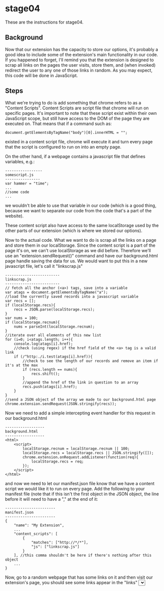 # stage04

These are the instructions for stage04.

## Background

Now that our extension has the capacity to store our options, it's probably a good idea
to include some of the extension's main functionality in our code. If you happened to
forget, I'll remind you that the extension is designed to scrap all links on the pages
the user visits, store them, and (when invoked) redirect the user to any one of those
links in random. As you may expect, this code will be done in JavaScript.

## Steps

What we're trying to do is add something that chrome refers to as  a "Content Scripts".
Content Scripts are script file that chrome will run on specific pages. It's important
to note that these script exist within their own JavaScript scope, but still have access
to the DOM of the page they are executed on. That means that if a command such as:

    document.getElementsByTagName("body")[0].innerHTML = "";

existed in a content script file, chrome will execute it and turn every page that the
script is configured to run on into an empty page.

On the other hand, if a webpage contains a javascript file that defines variables, e.g.:

    -----------------
    somescript.js
    ----------------
    var hammer = "time";
    ...
    //some code
    ...

we wouldn't be able to use that variable in our code (which is a good thing, because we
want to separate our code from the code that's a part of the website).

These content script also have access to the same localStorage used by the other parts of
our extension (which is where we stored our options).

Now to the actual code. What we want to do is scrap all the links on a page and store
them in our localStorage. Since the content script is a part of the page it's on, we can't
use localStorage as we did before. Therefore we'll use an "extension.sendRequest()"
command and have our background.html page handle saving the data for us. We would want 
to put this in a new javascript file, let's call it "linkscrap.js"

    -------------------------
    linkscrap.js
    -------------------------
    // fetch all the anchor (<a>) tags, save into a variable
    var atags = document.getElementsByTagName("a");
    //load the currently saved records into a javascript variable
    var recs = [];
    if (localStorage.recs){
        recs = JSON.parse(localStorage.recs);
    }
    var nums = 100;
    if (localStorage.recnum){
        nums = parseInt(localStorage.recnum);
    }
    //iterate over all elements of this new list
    for (i=0; i<atags.length; i++){
        console.log(atags[i].href);
        //check (using regex) if the href field of the <a> tag is a valid link
        if (/^http:./i.test(atags[i].href)){
            //check to see the length of our records and remove an item if it's at the max
            if (recs.length == nums){
                recs.shift();
            }
            //append the href of the link in question to an array
            recs.push(atags[i].href);
        }
    }
    //send a JSON object of the array we made to our background.html page
    chrome.extension.sendRequest(JSON.stringify(recs));

Now we need to add a simple intercepting event handler for this request in our
background.html

    ------------------
    background.html
    ------------------
    <html>
        <script>
            localStorage.recnum = localStorage.recnum || 100;
            localStorage.recs = localStorage.recs || JSON.stringify([]);
            chrome.extension.onRequest.addListener(function(req){
                localStorage.recs = req;
            });
        </script>
    </html>

and now we need to let our manifest.json file know that we have a content script we would
like it to run on every page. Add the following to your manifest file (note that if this
isn't the first object in the JSON object, the line before it will need to have a "," at
the end of it:

    -----------------------
    manifest.json
    -----------------------
    {
        "name": "My Extension",
        ...
        "content_scripts": [
            {
                "matches": ["http://*/*"],
                "js": ["linkscrap.js"]
            }
        ], //this comma shouldn't be here if there's nothing after this object
        ...
    }

Now, go to a random webpage that has some links on it and then visit our extension's page,
you should see some links appear in the "links" <select> area.

